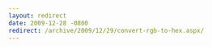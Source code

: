 ```yaml
---
layout: redirect
date: 2009-12-28 -0800
redirect: /archive/2009/12/29/convert-rgb-to-hex.aspx/
---
```

